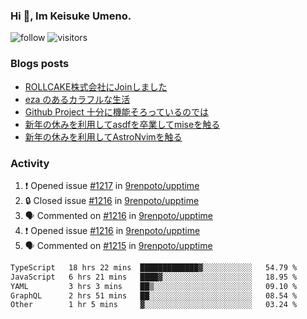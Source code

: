 ### Hi 👋, Im Keisuke Umeno.

<!--
**9renpoto/9renpoto** is a ✨ _special_ ✨ repository because its `README.md` (this file) appears on your GitHub profile.

Here are some ideas to get you started:

- 🔭 I’m currently working on ...
- 🌱 I’m currently learning ...
- 👯 I’m looking to collaborate on ...
- 🤔 I’m looking for help with ...
- 💬 Ask me about ...
- 📫 How to reach me: ...
- 😄 Pronouns: ...
- ⚡ Fun fact: ...
-->

![follow](https://img.shields.io/github/followers/9renpoto?label=Follow&style=social)
![visitors](https://komarev.com/ghpvc/?username=9renpoto&label=Profile%20views&color=0e75b6&style=flat)

### Blogs posts

<!-- BLOG-POST-LIST:START -->
- [ROLLCAKE株式会社にJoinしました](https://9renpoto.win/entry/2024/02/11/join)
- [eza のあるカラフルな生活](https://9renpoto.win/entry/2024/02/01/eza)
- [Github Project 十分に機能そろっているのでは](https://9renpoto.win/entry/2024/01/14/gh-projects)
- [新年の休みを利用してasdfを卒業してmiseを触る](https://9renpoto.win/entry/2024/01/07/mise)
- [新年の休みを利用してAstroNvimを触る](https://9renpoto.win/entry/2024/01/03/new-year-holidays)
<!-- BLOG-POST-LIST:END -->

### Activity

<!--START_SECTION:activity-->
1. ❗ Opened issue [#1217](https://github.com/9renpoto/upptime/issues/1217) in [9renpoto/upptime](https://github.com/9renpoto/upptime)
2. 🔒 Closed issue [#1216](https://github.com/9renpoto/upptime/issues/1216) in [9renpoto/upptime](https://github.com/9renpoto/upptime)
3. 🗣 Commented on [#1216](https://github.com/9renpoto/upptime/issues/1216#issuecomment-1962802482) in [9renpoto/upptime](https://github.com/9renpoto/upptime)
4. ❗ Opened issue [#1216](https://github.com/9renpoto/upptime/issues/1216) in [9renpoto/upptime](https://github.com/9renpoto/upptime)
5. 🗣 Commented on [#1215](https://github.com/9renpoto/upptime/issues/1215#issuecomment-1962795343) in [9renpoto/upptime](https://github.com/9renpoto/upptime)
<!--END_SECTION:activity-->

<!--START_SECTION:waka-->

```txt
TypeScript   18 hrs 22 mins  █████████████▓░░░░░░░░░░░   54.79 %
JavaScript   6 hrs 21 mins   ████▓░░░░░░░░░░░░░░░░░░░░   18.95 %
YAML         3 hrs 3 mins    ██▒░░░░░░░░░░░░░░░░░░░░░░   09.10 %
GraphQL      2 hrs 51 mins   ██░░░░░░░░░░░░░░░░░░░░░░░   08.54 %
Other        1 hr 5 mins     ▓░░░░░░░░░░░░░░░░░░░░░░░░   03.24 %
```

<!--END_SECTION:waka-->
